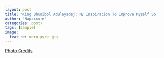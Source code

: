 ```yaml
---
layout: post
title: "King Bhumibol Aduleyadej: My Inspiration To Improve Myself So That I Can Improve My Country"
author: "Napassorn"
categories: posts
tags: [sample]
image:
  feature: meru-pyre.jpg
---
```


[Photo Credits](https://www.facebook.com/photo.php?fbid=1861532420527068&set=ms.c.eJxFz9sNBDEIA8COTpg3~%3BTd2CmzC78h2CNJhwsqSTkr4oQGoQElaXGCQcSBrEw31KmpdkQcylXgV6VcMm9BJ~_AWjBqeFPqzkA1Y~_CfK84OcICehCJ3QTMnD~%3BwhZnVNLfKGa0FnpUbEengj~_tlT1l.bps.a.1861531100527200.1073741909.100000109843171&type=3&theater)
